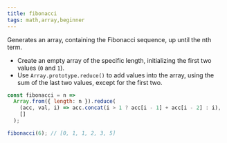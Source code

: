 ```yaml
---
title: fibonacci
tags: math,array,beginner
---
```


Generates an array, containing the Fibonacci sequence, up until the nth term.

- Create an empty array of the specific length, initializing the first two values (`0` and `1`).
- Use `Array.prototype.reduce()` to add values into the array, using the sum of the last two values, except for the first two.

```js
const fibonacci = n =>
  Array.from({ length: n }).reduce(
    (acc, val, i) => acc.concat(i > 1 ? acc[i - 1] + acc[i - 2] : i),
    []
  );
```

```js
fibonacci(6); // [0, 1, 1, 2, 3, 5]
```
